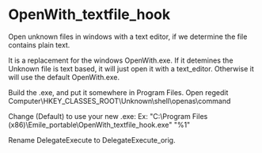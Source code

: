 # OpenWith_textfile_hook
Open unknown files in windows with a text editor, if we determine the file contains plain text.

It is a replacement for the windows OpenWith.exe. If it detemines the Unknown file is text based, it will just open it with a text_editor.
Otherwise it will use the default OpenWith.exe.

Build the .exe, and put it somewhere in Program Files.
Open regedit
Computer\HKEY_CLASSES_ROOT\Unknown\shell\openas\command

Change (Default) to use your new .exe:
Ex: "C:\Program Files (x86)\Emile_portable\OpenWith_textfile_hook.exe" "%1" 

Rename DelegateExecute to DelegateExecute_orig.
